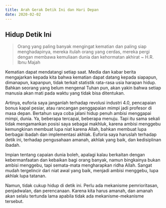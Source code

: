 ```yaml
---
title: Arah Gerak Detik Ini dan Hari Depan
date: 2020-02-02
---
```


## Hidup Detik Ini
> Orang yang paling banyak mengingat kematian dan paling siap menghadapinya, mereka itulah orang yang cerdas, mereka pergi dengan membawa kemuliaan dunia dan kehormatan akhirat ~ H.R. Ibnu Majah

Kematian dapat mendatangi setiap saat. Media dan kabar berita mengajarkan kepada kita bahwa kematian dapat datang kepada siapapun, dimanapun, kapanpun, tidak terkait statistik rata-rasa usia harapan hidup. Bahkan seorang yang belum mengenal Tuhan pun, akan yakin bahwa setiap manusia akan mati pada waktu yang tidak bisa ditentukan. 

Artinya, euforia saya janganlah terhadap revolusi industri 4.0, pencapaian bonus kapal pesiar, atau rancangan penggapaian mimpi jadi profesor di masa depan. Bertahun saya coba jalani hidup penuh ambisi menggapai mimpi, dunia. Ya, beberapa tercapai, beberapa menuju. Tapi itu sama sekali tidak mengamankan posisi saya sebagai makhluk, karena ambisi menggebu kemungkinan membuat lupa niat karena Allah, bahkan membuat lupa berbagai ibadah dan implementasi akhlak. Euforia saya haruslah terhadap detik ini, terhadap pengusahaan amanah, akhlak yang baik, dan kedisiplinan ibadah.

Impian tentang capaian dunia boleh, apalagi kalau berkaitan dengan kebermanfaatan dan kebaikan bagi orang banyak, namun bingkainya bukan ambisi menggebu, tapi semata-mata mengharapkan ridha Allah. Sangat mudah tergelincir dari niat awal yang baik, menjadi ambisi menggebu, lupa akhlak lupa tatanan.

Namun, tidak cukup hidup di detik ini. Perlu ada mekanisme pemrioritasan, penjadwalan, dan perencanaan. Karena kita harus amanah, dan amanah akan selalu tertunda lama apabila tidak ada mekanisme-mekanisme tersebut.
